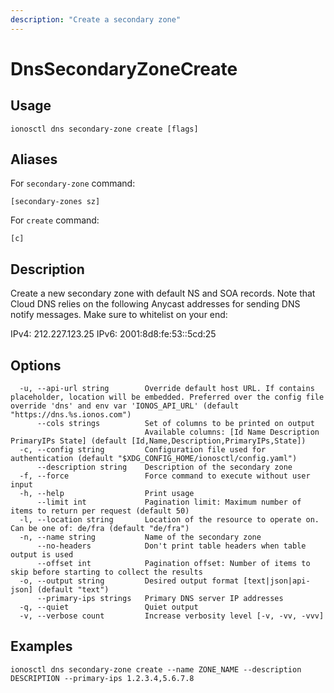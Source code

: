 ```yaml
---
description: "Create a secondary zone"
---
```


# DnsSecondaryZoneCreate

## Usage

```text
ionosctl dns secondary-zone create [flags]
```

## Aliases

For `secondary-zone` command:

```text
[secondary-zones sz]
```

For `create` command:

```text
[c]
```

## Description

Create a new secondary zone with default NS and SOA records. Note that Cloud DNS relies on the following Anycast addresses for sending DNS notify messages. Make sure to whitelist on your end:

IPv4: 212.227.123.25
IPv6: 2001:8d8:fe:53::5cd:25

## Options

```text
  -u, --api-url string        Override default host URL. If contains placeholder, location will be embedded. Preferred over the config file override 'dns' and env var 'IONOS_API_URL' (default "https://dns.%s.ionos.com")
      --cols strings          Set of columns to be printed on output 
                              Available columns: [Id Name Description PrimaryIPs State] (default [Id,Name,Description,PrimaryIPs,State])
  -c, --config string         Configuration file used for authentication (default "$XDG_CONFIG_HOME/ionosctl/config.yaml")
      --description string    Description of the secondary zone
  -f, --force                 Force command to execute without user input
  -h, --help                  Print usage
      --limit int             Pagination limit: Maximum number of items to return per request (default 50)
  -l, --location string       Location of the resource to operate on. Can be one of: de/fra (default "de/fra")
  -n, --name string           Name of the secondary zone
      --no-headers            Don't print table headers when table output is used
      --offset int            Pagination offset: Number of items to skip before starting to collect the results
  -o, --output string         Desired output format [text|json|api-json] (default "text")
      --primary-ips strings   Primary DNS server IP addresses
  -q, --quiet                 Quiet output
  -v, --verbose count         Increase verbosity level [-v, -vv, -vvv]
```

## Examples

```text
ionosctl dns secondary-zone create --name ZONE_NAME --description DESCRIPTION --primary-ips 1.2.3.4,5.6.7.8
```

